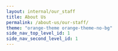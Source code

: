 ```yaml
---
layout: internal/our_staff
title: About Us
permalink: /about-us/our-staff/
theme: "orange-theme orange-theme-no-bg"
side_nav_top_level_id: 1
side_nav_second_level_id: 1
---
```


<!--- This child document initializes the page in Jekyll. -->